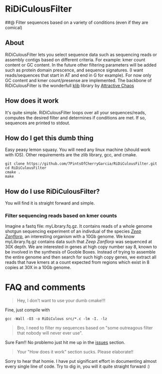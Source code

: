 # RiDiCulousFilter
##@ Filter sequences based on a variety of conditions (even if they are comical)

## About
RiDiCulousFilter lets you select sequence data such as sequencing reads or assembly contigs
based on different criteria. For example: kmer count content or GC content. In the future 
other filtering parameters will be added such as protein domain prescence, and sequence 
signatures. (I want reads/sequences that start in AT and end in G for example). For now
only GC content and kmer count/presense are implemented.
The backbone of RiDiCulousFilter is the wonderfull [klib](https://github.com/attractivechaos/klib) library by [Attractive Chaos](https://github.com/attractivechaos)

## How does it work
It's quite simple. RiDiCulousFilter loops over all your sequences/reads, 
computes the desired filter and determines if conditions are met. If so,
sequences are printed to stdout.

## How do I get this dumb thing
Easy peasy lemon squasy. You will need any linux machine (should work with IOS).
Other requirements are the zlib library, gcc, and cmake.

```
git clone https://github.com/7PintsOfCherryGarcia/RiDiCulousFilter.git
cd RiDiCulousFilter
cmake .
make
```

## How do I use RiDiCulousFilter?
You will find it is straight forward and simple.
### Filter sequencing reads based on kmer counts
Imagine a fastq file: myLibrary.fq.gz. It contains reads of a whole genome shotgun sequencing experiment of an indivdual of the species [*Zeep Zanflorp*](https://rickandmorty.fandom.com/wiki/Zeep_Xanflorp), an interesting organism with a 10Gb genome. We know myLibrary.fq.gz contains data such that *Zeep Zanflorp* was sequenced at 30X depth. We are interested in genes at high copy number say 8, known to be involved in the synthesis of Gooble Boxes. Instead of trying to assemble the entire genome and then search for such high copy genes, we extract all reads that have kmers at a count expected from regions which exist in 8 copies at 30X in a 10Gb genome.   



# FAQ and comments

> Hey, I don't want to use your dumb cmake!!!

Fine, just compile with

```
gcc -Wall -O3 -o RiDiCulous src/*.c -lm -I. -lz 
```

> Bro, I need to filter my sequences based on "some outreagous filter that nobody will never ever use". 

Sure Fam!! No problemo just hit me up in the [issues](https://github.com/7PintsOfCherryGarcia/RiDiCulousFilter/issues) section. 

> Your "How does it work" section sucks. Please elaborate!!

Sorry to hear that homie. I have put significant effort in documenting almost every single line of code.
Try to dig in, you will it quite straight forward :)
